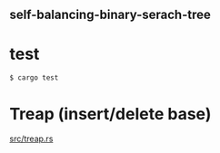 self-balancing-binary-serach-tree
---

# test

```
$ cargo test
```

# Treap (insert/delete base)

[src/treap.rs](./src/treap.rs)

